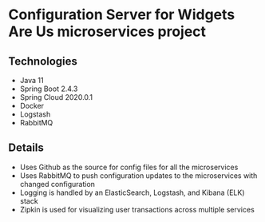 # Configuration Server for Widgets Are Us microservices project

## Technologies
- Java 11
- Spring Boot 2.4.3
- Spring Cloud 2020.0.1
- Docker
- Logstash
- RabbitMQ

## Details

- Uses Github as the source for config files for all the microservices
- Uses RabbitMQ to push configuration updates to the microservices with changed configuration
- Logging is handled by an ElasticSearch, Logstash, and Kibana (ELK) stack
- Zipkin is used for visualizing user transactions across multiple services
